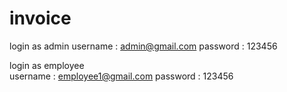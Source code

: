 # invoice
 
login as admin 
username : admin@gmail.com
password : 123456

login as employee  
username : employee1@gmail.com
password : 123456

